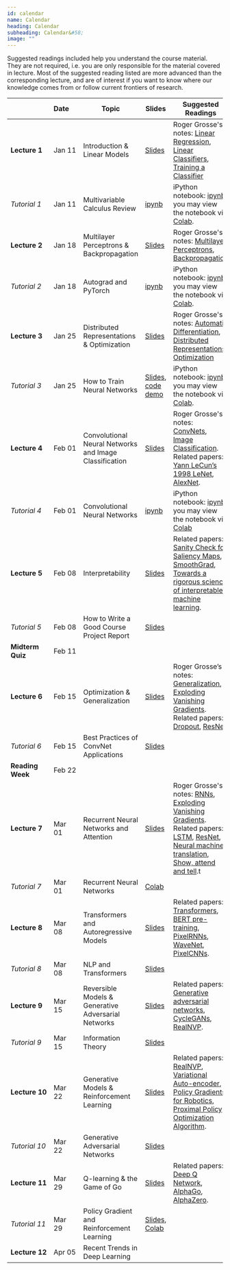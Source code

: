 ```yaml
---
id: calendar
name: Calendar
heading: Calendar
subheading: Calendar&#58;
image: ""
---
```


Suggested readings included help you understand the course material. They are not required, i.e. you are only responsible for the material covered in lecture. Most of the suggested reading listed are more advanced than the corresponding lecture, and are of interest if you want to know where our knowledge comes from or follow current frontiers of research.

|       | Date&nbsp;&nbsp;&nbsp;&nbsp;    | Topic                  | Slides  | Suggested Readings 
|-------|----|------------------------|---------|------------------------------------------
| **Lecture&nbsp;1**| Jan 11 | Introduction & Linear Models | [Slides](assets/slides/lec01.pdf)  | Roger Grosse's notes: [Linear Regression](assets/readings/L01a.pdf), [Linear Classifiers](assets/readings/L01b.pdf), [Training a Classifier](assets/readings/L01c.pdf)
| *Tutorial&nbsp;1* | Jan 11  | Multivariable Calculus Review  | [ipynb](assets/tutorials/tut01_calc_intro.ipynb)  | iPython notebook: [ipynb](assets/tutorials/tut01_calc_intro.ipynb), you may view the notebook via [Colab](https://colab.research.google.com/github/uoft-csc413/2022/blob/master/assets/tutorials/tut01_calc_intro.ipynb).
| **Lecture&nbsp;2**| Jan 18  | Multilayer Perceptrons & Backpropagation | [Slides](assets/slides/lec02.pdf)   |  Roger Grosse's notes: [Multilayer Perceptrons](assets/readings/L02a.pdf), [Backpropagation](assets/readings/L02b.pdf) 
| *Tutorial&nbsp;2* | Jan 18  | Autograd and PyTorch | [ipynb](assets/tutorials/tut02_autograd.ipynb)  |  iPython notebook: [ipynb](assets/tutorials/tut02_autograd.ipynb), you may view the notebook via [Colab](https://colab.research.google.com/github/uoft-csc413/2022/blob/master/assets/tutorials/tut02_autograd.ipynb).
| **Lecture&nbsp;3**| Jan 25  | Distributed Representations & Optimization |  [Slides](assets/slides/lec03.pdf)  | Roger Grosse's notes: [Automatic Differentiation](assets/readings/L03a.pdf), [Distributed Representations](assets/readings/L03b.pdf), [Optimization](assets/readings/L03c.pdf) 
| *Tutorial&nbsp;3* | Jan 25  | How to Train Neural Networks  |   [Slides](assets/tutorials/tut03_slides.pdf), [code demo](https://colab.research.google.com/github/uoft-csc413/2022/blob/master/assets/tutorials/tut03_notebook.ipynb)  | iPython notebook: [ipynb](assets/tutorials/tut03_notebook.ipynb), you may view the notebook via [Colab](https://colab.research.google.com/github/uoft-csc413/2022/blob/master/assets/tutorials/tut03_notebook.ipynb).
| **Lecture&nbsp;4** | Feb 01  | Convolutional Neural Networks and Image Classification  | [Slides](assets/slides/lec04.pdf)  |  Roger Grosse's notes: [ConvNets](assets/readings/L04a.pdf), [Image Classification](assets/readings/L04b.pdf). Related papers: [Yann LeCun’s 1998 LeNet](assets/readings/lecun-98.pdf), [AlexNet](assets/readings/AlexNet.pdf).
| *Tutorial&nbsp;4* | Feb 01  | Convolutional Neural Networks  |  [ipynb](assets/tutorials/tut04_cnn.ipynb) | iPython notebook: [ipynb](assets/tutorials/tut04_cnn.ipynb), you may view the notebook via [Colab](https://colab.research.google.com/github/uoft-csc413/2022/blob/master/assets/tutorials/tut04_cnn.ipynb) 
| **Lecture&nbsp;5** | Feb 08  | Interpretability  | [Slides](assets/slides/lec05.pdf)  |  Related papers: [Sanity Check for Saliency Maps](http://papers.nips.cc/paper/8160-sanity-checks-for-saliency-maps.pdf), [SmoothGrad](https://arxiv.org/pdf/1706.03825.pdf), [Towards a rigorous science of interpretable machine learning](https://arxiv.org/pdf/1702.08608.pdf).
| *Tutorial&nbsp;5* | Feb 08  | How to Write a Good Course Project Report  |  [Slides](assets/tutorials/tut05_writing.pdf)  | 
| **Midterm Quiz** | Feb 11  |   |  | 
| **Lecture&nbsp;6** | Feb 15  | Optimization & Generalization  | [Slides](assets/slides/lec06.pdf)  |  Roger Grosse’s notes: [Generalization](https://csc413-uoft.github.io/2021/assets/readings/L06a.pdf), [Exploding Vanishing Gradients](https://csc413-uoft.github.io/2021/assets/readings/L06b.pdf). Related papers: [Dropout](https://jmlr.org/papers/v15/srivastava14a.html), [ResNet](https://arxiv.org/abs/1512.03385) |
| *Tutorial&nbsp;6* | Feb 15  | Best Practices of ConvNet Applications  | [Slides](assets/tutorials/tutorial_6_best_practices_convnet_applications.pdf) | 
| **Reading Week** | Feb 22  |   |  | 
| **Lecture&nbsp;7** | Mar 01  | Recurrent Neural Networks and Attention | [Slides](assets/slides/lec07.pdf)  |  Roger Grosse's notes: [RNNs](assets/readings/L07a.pdf), [Exploding Vanishing Gradients](assets/readings/L07b.pdf). Related papers: [LSTM](https://www.bioinf.jku.at/publications/older/2604.pdf), [ResNet](https://arxiv.org/abs/1512.03385), [Neural machine translation](https://arxiv.org/pdf/1409.0473), [Show, attend and tell](https://arxiv.org/abs/1502.03044).t
| *Tutorial&nbsp;7* | Mar 01  | Recurrent Neural Networks  | [Colab](https://colab.research.google.com/drive/1lv41hdSfdNj_LzlCvQbNNrFMfSeIKcFv?usp=sharing) | |
| **Lecture&nbsp;8** | Mar 08  | Transformers and Autoregressive Models| [Slides](assets/slides/lec08.pdf)   |  Related papers: [Transformers](https://papers.nips.cc/paper/2017/file/3f5ee243547dee91fbd053c1c4a845aa-Paper.pdf), [BERT pre-training](https://arxiv.org/pdf/1810.04805.pdf), [PixelRNNs](https://arxiv.org/abs/1601.06759), [WaveNet](https://arxiv.org/abs/1609.03499), [PixelCNNs](https://arxiv.org/abs/1606.05328).
| *Tutorial&nbsp;8* | Mar 08  | NLP and Transformers  | [Slides](assets/tutorials/tut08_nlp_and_transformers.pdf) | 
| **Lecture&nbsp;9** | Mar 15  | Reversible Models & Generative Adversarial Networks  | [Slides](assets/slides/lec09.pdf) |  Related papers: [Generative adversarial networks](http://papers.nips.cc/paper/5423-generative-adversarial-nets.pdf), [CycleGANs](http://openaccess.thecvf.com/content_ICCV_2017/papers/Zhu_Unpaired_Image-To-Image_Translation_ICCV_2017_paper.pdf), [RealNVP](https://arxiv.org/abs/1605.08803).  
| *Tutorial&nbsp;9* | Mar 15  | Information Theory  | [Slides](assets/tutorials/tut09_info_theory.pdf) | 
| **Lecture&nbsp;10** | Mar 22  | Generative Models & Reinforcement Learning | [Slides](assets/slides/lec10.pdf) |  Related papers: [RealNVP](https://arxiv.org/abs/1605.08803), [Variational Auto-encoder](https://arxiv.org/abs/1312.6114), [Policy Gradients for Robotics](https://people.eecs.berkeley.edu/~pabbeel/cs287-fa09/readings/PetersSchaal-policy-gradient-for-robotics_IROS2006.pdf), [Proximal Policy Optimization Algorithm](https://arxiv.org/pdf/1707.06347.pdf).
| *Tutorial&nbsp;10* | Mar 22  | Generative Adversarial Networks  | [Slides](assets/tutorials/tut10_gans.pdf) | 
| **Lecture&nbsp;11** | Mar 29  | Q-learning & the Game of Go | [Slides](assets/slides/lec11.pdf) | Related papers: [Deep Q Network](https://arxiv.org/pdf/1312.5602.pdf), [AlphaGo](http://clm.utexas.edu/compjclub/wp-content/uploads/2016/10/silver2016.pdf), [AlphaZero](http://discovery.ucl.ac.uk/10045895/1/agz_unformatted_nature.pdf). 
| *Tutorial&nbsp;11* | Mar 29  | Policy Gradient and Reinforcement Learning  | [Slides](assets/tutorials/tut11_rl.pdf), [Colab](https://colab.research.google.com/github/uoft-csc413/2022/blob/master/assets/tutorials/tut11_policy_gradient_cartpole.ipynb) | 
| **Lecture&nbsp;12** | Apr 05  | Recent Trends in Deep Learning | |  
